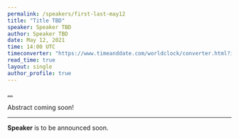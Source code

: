 ```yaml
---
permalink: /speakers/first-last-may12
title: "Title TBD"
speaker: Speaker TBD
author: Speaker TBD
date: May 12, 2021
time: 14:00 UTC
timeconverter: "https://www.timeanddate.com/worldclock/converter.html?iso=20210512T140000&p1=1440&p2=224&p3=179&p4=136&p5=676&p6=33&p7=152"
read_time: true
layout: single
author_profile: true
---
```


<a href="https://lolmythesis.com/" class="one-line">...</a>

Abstract coming soon!

<hr>

**Speaker** is to be announced soon.
